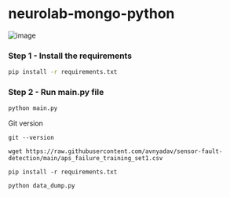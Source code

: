# neurolab-mongo-python

![image](https://user-images.githubusercontent.com/57321948/196933065-4b16c235-f3b9-4391-9cfe-4affcec87c35.png)

### Step 1 - Install the requirements

```bash
pip install -r requirements.txt
```

### Step 2 - Run main.py file

```bash
python main.py
```
Git version
```
git --version
```
```
wget https://raw.githubusercontent.com/avnyadav/sensor-fault-detection/main/aps_failure_training_set1.csv
```
```
pip install -r requirements.txt
```
```
python data_dump.py
```
